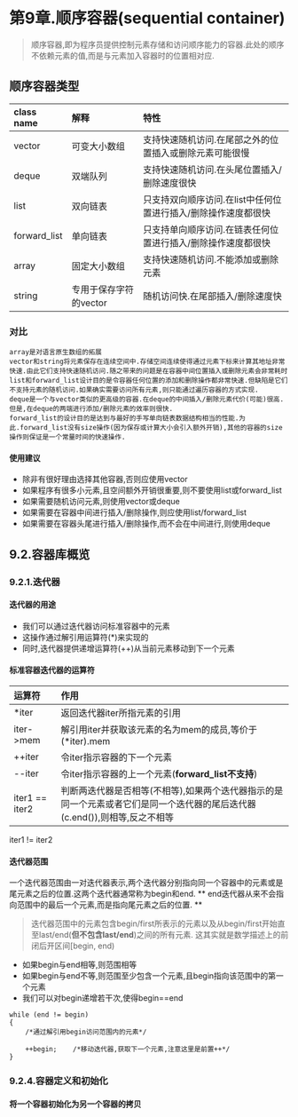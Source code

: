 
# 第9章.顺序容器(sequential container)
> 顺序容器,即为程序员提供控制元素存储和访问顺序能力的容器.此处的顺序不依赖元素的值,而是与元素加入容器时的位置相对应.

## 顺序容器类型

class name      |解释                       |特性
:---            |:---                       |:---
vector          | 可变大小数组              | 支持快速随机访问.在尾部之外的位置插入或删除元素可能很慢
deque           | 双端队列                  | 支持快速随机访问.在头尾位置插入/删除速度很快
list            | 双向链表                  | 只支持双向顺序访问.在list中任何位置进行插入/删除操作速度都很快
forward_list    | 单向链表                  | 只支持单向顺序访问.在链表任何位置进行插入/删除操作速度都很快
array           | 固定大小数组              | 支持快速随机访问.不能添加或删除元素
string          | 专用于保存字符的vector    | 随机访问快.在尾部插入/删除速度快

### 对比
    array是对语言原生数组的拓展
    vector和string将元素保存在连续空间中.存储空间连续使得通过元素下标来计算其地址非常快速.由此它们支持快速随机访问.随之带来的问题是在容器中间位置插入或删除元素会非常耗时
    list和forward_list设计目的是令容器任何位置的添加和删除操作都非常快速.但缺陷是它们不支持元素的随机访问.如果确实需要访问所有元素,则只能通过遍历容器的方式实现.
    deque是一个与vector类似的更高级的容器.在deque的中间插入/删除元素代价(可能)很高.但是,在deque的两端进行添加/删除元素的效率则很快.
    forward_list的设计目的是达到与最好的手写单向链表数据结构相当的性能.为此.forward_list没有size操作(因为保存或计算大小会引入额外开销),其他的容器的size操作则保证是一个常量时间的快速操作.

#### 使用建议
+ 除非有很好理由选择其他容器,否则应使用vector
+ 如果程序有很多小元素,且空间额外开销很重要,则不要使用list或forward_list
+ 如果需要随机访问元素,则使用vector或deque
+ 如果需要在容器中间进行插入/删除操作,则应使用list/forward_list
+ 如果需要在容器头尾进行插入/删除操作,而不会在中间进行,则使用deque

## 9.2.容器库概览

### 9.2.1.迭代器

#### 迭代器的用途
+ 我们可以通过迭代器访问标准容器中的元素
+ 这操作通过解引用运算符(*)来实现的
+ 同时,迭代器提供递增运算符(++)从当前元素移动到下一个元素

#### 标准容器迭代器的运算符

运算符              | 作用
:---                |:---
*iter               | 返回迭代器iter所指元素的引用
iter->mem           | 解引用iter并获取该元素的名为mem的成员,等价于(*iter).mem
++iter              | 令iter指示容器的下一个元素
--iter              | 令iter指示容器的上一个元素(**forward_list不支持**)
iter1 == iter2      | 判断两迭代器是否相等(不相等),如果两个迭代器指示的是同一个元素或者它们是同一个迭代器的尾后迭代器(c.end()),则相等,反之不相等
iter1 != iter2 


#### 迭代器范围
一个迭代器范围由一对迭代器表示,两个迭代器分别指向同一个容器中的元素或是尾元素之后的位置.这两个迭代器通常称为begin和end.
** end迭代器从来不会指向范围中的最后一个元素,而是指向尾元素之后的位置. **
> 迭代器范围中的元素包含begin/first所表示的元素以及从begin/first开始直至last/end(**但不包含last/end**)之间的所有元素. 这其实就是数学描述上的前闭后开区间[begin, end)

+ 如果begin与end相等,则范围相等
+ 如果begin与end不等,则范围至少包含一个元素,且begin指向该范围中的第一个元素
+ 我们可以对begin递增若干次,使得begin==end

```
while (end != begin)
{
    /*通过解引用begin访问范围内的元素*/

    ++begin;    /*移动迭代器,获取下一个元素,注意这里是前置++*/
}

```

### 9.2.4.容器定义和初始化
#### 将一个容器初始化为另一个容器的拷贝
